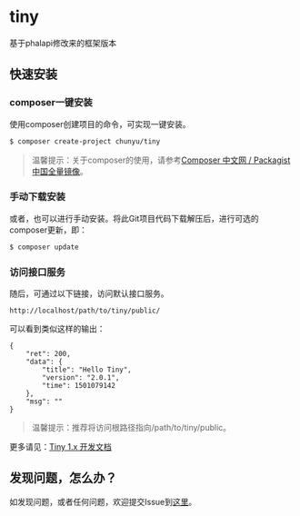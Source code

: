 # tiny
基于phalapi修改来的框架版本

## 快速安装

### composer一键安装

使用composer创建项目的命令，可实现一键安装。

```bash
$ composer create-project chunyu/tiny
```
> 温馨提示：关于composer的使用，请参考[Composer 中文网 / Packagist 中国全量镜像](http://www.phpcomposer.com/)。

### 手动下载安装

或者，也可以进行手动安装。将此Git项目代码下载解压后，进行可选的composer更新，即：  
```bash
$ composer update
```

### 访问接口服务

随后，可通过以下链接，访问默认接口服务。  
```
http://localhost/path/to/tiny/public/
```
可以看到类似这样的输出：  
```
{
    "ret": 200,
    "data": {
        "title": "Hello Tiny",
        "version": "2.0.1",
        "time": 1501079142
    },
    "msg": ""
}
```


> 温馨提示：推荐将访问根路径指向/path/to/tiny/public。

更多请见：[Tiny 1.x 开发文档](http://tiny.zcyso.cn/)  

## 发现问题，怎么办？  

如发现问题，或者任何问题，欢迎提交Issue到[这里](https://github.com/zcyso/tiny/issues)。
